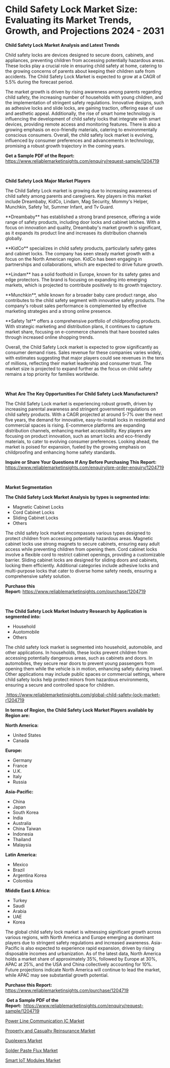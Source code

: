 <p><h1>Child Safety Lock Market Size: Evaluating its Market Trends, Growth, and Projections 2024 - 2031</h1></p><p><strong>Child Safety Lock Market Analysis and Latest Trends</strong></p>
<p><p>Child safety locks are devices designed to secure doors, cabinets, and appliances, preventing children from accessing potentially hazardous areas. These locks play a crucial role in ensuring child safety at home, catering to the growing concerns of parents about keeping their children safe from accidents. The Child Safety Lock Market is expected to grow at a CAGR of 5.5% during the forecast period. </p><p>The market growth is driven by rising awareness among parents regarding child safety, the increasing number of households with young children, and the implementation of stringent safety regulations. Innovative designs, such as adhesive locks and slide locks, are gaining traction, offering ease of use and aesthetic appeal. Additionally, the rise of smart home technology is influencing the development of child safety locks that integrate with smart devices, providing remote access and monitoring features. There is also a growing emphasis on eco-friendly materials, catering to environmentally conscious consumers. Overall, the child safety lock market is evolving, influenced by consumer preferences and advancements in technology, promising a robust growth trajectory in the coming years.</p></p>
<p><strong>Get a Sample PDF of the Report:&nbsp;</strong> <a href="https://www.reliablemarketinsights.com/enquiry/request-sample/1204719?utm_campaign=1570&utm_medium=2&utm_source=Github&utm_content=ia&utm_term=19102024&utm_id=child-safety-lock">https://www.reliablemarketinsights.com/enquiry/request-sample/1204719</a></p>
<p>&nbsp;</p>
<p><strong>Child Safety Lock Major Market Players</strong></p>
<p><p>The Child Safety Lock market is growing due to increasing awareness of child safety among parents and caregivers. Key players in this market include Dreambaby, KidCo, Lindam, Mag Security, Mommy's Helper, Munchkin, Safety 1st, Summer Infant, and Tv Guard. </p><p>**Dreambaby** has established a strong brand presence, offering a wide range of safety products, including door locks and cabinet latches. With a focus on innovation and quality, Dreambaby's market growth is significant, as it expands its product line and increases its distribution channels globally.</p><p>**KidCo** specializes in child safety products, particularly safety gates and cabinet locks. The company has seen steady market growth with a focus on the North American region. KidCo has been engaging in partnerships and collaborations, which are expected to drive future growth.</p><p>**Lindam** has a solid foothold in Europe, known for its safety gates and edge protectors. The brand is focusing on expanding into emerging markets, which is projected to contribute positively to its growth trajectory.</p><p>**Munchkin**, while known for a broader baby care product range, also contributes to the child safety segment with innovative safety products. The company's robust sales performance is complemented by effective marketing strategies and a strong online presence.</p><p>**Safety 1st** offers a comprehensive portfolio of childproofing products. With strategic marketing and distribution plans, it continues to capture market share, focusing on e-commerce channels that have boosted sales through increased online shopping trends.</p><p>Overall, the Child Safety Lock market is expected to grow significantly as consumer demand rises. Sales revenue for these companies varies widely, with estimates suggesting that major players could see revenues in the tens of millions, reflecting their market leadership and consumer trust. The market size is projected to expand further as the focus on child safety remains a top priority for families worldwide.</p></p>
<p>&nbsp;</p>
<p><strong>What Are The Key Opportunities For Child Safety Lock Manufacturers?</strong></p>
<p><p>The Child Safety Lock market is experiencing robust growth, driven by increasing parental awareness and stringent government regulations on child safety products. With a CAGR projected at around 5-7% over the next five years, the demand for innovative, easy-to-install locks in residential and commercial spaces is rising. E-commerce platforms are expanding distribution channels, enhancing market accessibility. Key players are focusing on product innovation, such as smart locks and eco-friendly materials, to cater to evolving consumer preferences. Looking ahead, the market is poised for expansion, fueled by the growing emphasis on childproofing and enhancing home safety standards.</p></p>
<p><strong>Inquire or Share Your Questions If Any Before Purchasing This Report:</strong> <a href="https://www.reliablemarketinsights.com/enquiry/pre-order-enquiry/1204719?utm_campaign=1570&utm_medium=2&utm_source=Github&utm_content=ia&utm_term=19102024&utm_id=child-safety-lock">https://www.reliablemarketinsights.com/enquiry/pre-order-enquiry/1204719</a></p>
<p>&nbsp;</p>
<p><strong>Market Segmentation</strong></p>
<p><strong>The Child Safety Lock Market Analysis by types is segmented into:</strong></p>
<p><ul><li>Magnetic Cabinet Locks</li><li>Cord Cabinet Locks</li><li>Sliding Cabinet Locks</li><li>Others</li></ul></p>
<p><p>The child safety lock market encompasses various types designed to protect children from accessing potentially hazardous areas. Magnetic cabinet locks use strong magnets to secure cabinets, ensuring easy adult access while preventing children from opening them. Cord cabinet locks involve a flexible cord to restrict cabinet openings, providing a customizable barrier. Sliding cabinet locks are designed for sliding doors and cabinets, locking them efficiently. Additional categories include adhesive locks and multi-purpose locks that cater to diverse home safety needs, ensuring a comprehensive safety solution.</p></p>
<p><strong>Purchase this Report:&nbsp;</strong><a href="https://www.reliablemarketinsights.com/purchase/1204719?utm_campaign=1570&utm_medium=2&utm_source=Github&utm_content=ia&utm_term=19102024&utm_id=child-safety-lock">https://www.reliablemarketinsights.com/purchase/1204719</a></p>
<p>&nbsp;</p>
<p><strong>The Child Safety Lock Market Industry Research by Application is segmented into:</strong></p>
<p><ul><li>Household</li><li>Auotomobile</li><li>Others</li></ul></p>
<p><p>The child safety lock market is segmented into household, automobile, and other applications. In households, these locks prevent children from accessing potentially dangerous areas, such as cabinets and doors. In automobiles, they secure rear doors to prevent young passengers from opening them while the vehicle is in motion, enhancing safety during travel. Other applications may include public spaces or commercial settings, where child safety locks help protect minors from hazardous environments, ensuring a secure and controlled space for children.</p></p>
<p><a href="https://www.reliablemarketinsights.com/global-child-safety-lock-market-r1204719?utm_campaign=1570&utm_medium=2&utm_source=Github&utm_content=ia&utm_term=19102024&utm_id=child-safety-lock">&nbsp;https://www.reliablemarketinsights.com/global-child-safety-lock-market-r1204719</a></p>
<p><strong>In terms of Region, the Child Safety Lock Market Players available by Region are:</strong></p>
<p>
    <p> <strong> North America: </strong>
        <ul>
            <li>United States</li>
            <li>Canada</li>
        </ul>
        </p> 
    <p> <strong> Europe: </strong>
        <ul>
            <li>Germany</li>
            <li>France</li>
            <li>U.K.</li>
            <li>Italy</li>
            <li>Russia</li>
        </ul>
        </p> 
    <p> <strong> Asia-Pacific: </strong>
        <ul>
            <li>China</li>
            <li>Japan</li>
            <li>South Korea</li>
            <li>India</li>
            <li>Australia</li>
            <li>China Taiwan</li>
            <li>Indonesia</li>
            <li>Thailand</li>
            <li>Malaysia</li>
        </ul>
        </p> 
    <p> <strong> Latin America: </strong>
        <ul>
            <li>Mexico</li>
            <li>Brazil</li>
            <li>Argentina Korea</li>
            <li>Colombia</li>
        </ul>
        </p> 
    <p> <strong> Middle East & Africa: </strong>
        <ul>
            <li>Turkey</li>
            <li>Saudi</li>
            <li>Arabia</li>
            <li>UAE</li>
            <li>Korea</li>
        </ul>
    </p>
    </p>
<p><p>The global child safety lock market is witnessing significant growth across various regions, with North America and Europe emerging as dominant players due to stringent safety regulations and increased awareness. Asia-Pacific is also expected to experience rapid expansion, driven by rising disposable incomes and urbanization. As of the latest data, North America holds a market share of approximately 35%, followed by Europe at 30%, APAC at 25%, and the USA and China collectively accounting for 10%. Future projections indicate North America will continue to lead the market, while APAC may see substantial growth potential.</p></p>
<p><strong>Purchase this Report: </strong><a href="https://www.reliablemarketinsights.com/purchase/1204719?utm_campaign=1570&utm_medium=2&utm_source=Github&utm_content=ia&utm_term=19102024&utm_id=child-safety-lock">https://www.reliablemarketinsights.com/purchase/1204719</a></p>
<p>&nbsp;<strong>Get a Sample PDF of the Report:&nbsp;&nbsp;</strong><a href="https://www.reliablemarketinsights.com/enquiry/request-sample/1204719?utm_campaign=1570&utm_medium=2&utm_source=Github&utm_content=ia&utm_term=19102024&utm_id=child-safety-lock">https://www.reliablemarketinsights.com/enquiry/request-sample/1204719</a></p>
<p><strong></strong></p>
<p><p><a href="https://www.linkedin.com/pulse/power-line-communication-ic-market-global-trends-forecast-2024-3bpmc?utm_campaign=1570&utm_medium=2&utm_source=Github&utm_content=ia&utm_term=19102024&utm_id=child-safety-lock">Power Line Communication IC Market</a></p><p><a href="https://www.linkedin.com/pulse/property-casualty-reinsurance-industry-resonance-112-amplification-eiboc?utm_campaign=1570&utm_medium=2&utm_source=Github&utm_content=ia&utm_term=19102024&utm_id=child-safety-lock">Property and Casualty Reinsurance Market</a></p><p><a href="https://www.linkedin.com/pulse/future-duplexers-market-global-forecast-trends-2024-2031-bultigen-75ukc?utm_campaign=1570&utm_medium=2&utm_source=Github&utm_content=ia&utm_term=19102024&utm_id=child-safety-lock">Duplexers Market</a></p><p><a href="https://www.linkedin.com/pulse/global-solder-paste-flux-136-cagr-forecast-2024-2031-bultigen-hdxzc?utm_campaign=1570&utm_medium=2&utm_source=Github&utm_content=ia&utm_term=19102024&utm_id=child-safety-lock">Solder Paste Flux Market</a></p><p><a href="https://www.linkedin.com/pulse/global-smart-iot-modules-market-analysis-trends-forecasts-growth-z2yzc?utm_campaign=1570&utm_medium=2&utm_source=Github&utm_content=ia&utm_term=19102024&utm_id=child-safety-lock">Smart IoT Modules Market</a></p></p>